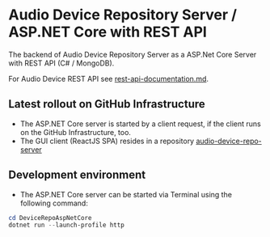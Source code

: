 # Audio Device Repository Server / ASP.NET Core with REST API

The backend of Audio Device Repository Server as a ASP.Net Core Server with REST API (C# / MongoDB).

For Audio Device REST API see [rest-api-documentation.md](DeviceRepoAspNetCore/rest-api-documentation.md).

## Latest rollout on GitHub Infrastructure

- The ASP.NET Core server is started by a client request, if the client runs on the GitHub Infrastructure, too.
- The GUI client (ReactJS SPA) resides in a repository [audio-device-repo-server](https://github.com/eduarddanziger/audio-device-repo-server/)

## Development environment

- The ASP.NET Core server can be started via Terminal using the following command:

```powershell or bash
cd DeviceRepoAspNetCore
dotnet run --launch-profile http
```
